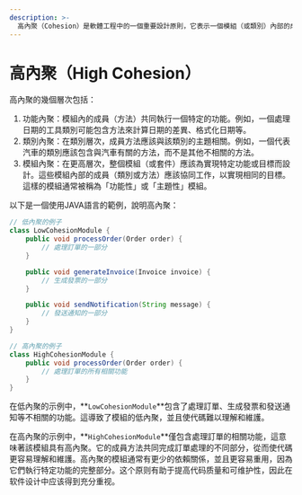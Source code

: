 ```yaml
---
description: >-
  高內聚（Cohesion）是軟體工程中的一個重要設計原則，它表示一個模組（或類別）內部的成員（方法或屬性）彼此相關，共同完成一個明確的功能或目標。高內聚的設計有助於提高代碼的可讀性、可維護性、可擴展性和重用性。高內聚的模組通常執行一個特定的功能，並且與其他模組之間的依賴關係減少到最低。
---
```


# 高內聚（High Cohesion）

高內聚的幾個層次包括：

1. 功能內聚：模組內的成員（方法）共同執行一個特定的功能。例如，一個處理日期的工具類別可能包含方法來計算日期的差異、格式化日期等。
2. 類別內聚：在類別層次，成員方法應該與該類別的主題相關。例如，一個代表汽車的類別應該包含與汽車有關的方法，而不是其他不相關的方法。
3. 模組內聚：在更高層次，整個模組（或套件）應該為實現特定功能或目標而設計。這些模組內部的成員（類別或方法）應該協同工作，以實現相同的目標。這樣的模組通常被稱為「功能性」或「主題性」模組。

以下是一個使用JAVA語言的範例，說明高內聚：

```java
// 低內聚的例子
class LowCohesionModule {
    public void processOrder(Order order) {
        // 處理訂單的一部分
    }

    public void generateInvoice(Invoice invoice) {
        // 生成發票的一部分
    }

    public void sendNotification(String message) {
        // 發送通知的一部分
    }
}

// 高內聚的例子
class HighCohesionModule {
    public void processOrder(Order order) {
        // 處理訂單的所有相關功能
    }
}
```

在低內聚的示例中，\*\*`LowCohesionModule`\*\*包含了處理訂單、生成發票和發送通知等不相關的功能。這導致了模組的低內聚，並且使代碼難以理解和維護。

在高內聚的示例中，\*\*`HighCohesionModule`\*\*僅包含處理訂單的相關功能，這意味著該模組具有高內聚。它的成員方法共同完成訂單處理的不同部分，從而使代碼更容易理解和維護。高內聚的模組通常有更少的依賴關係，並且更容易重用，因為它們執行特定功能的完整部分。这个原则有助于提高代码质量和可维护性，因此在软件设计中应该得到充分重视。
